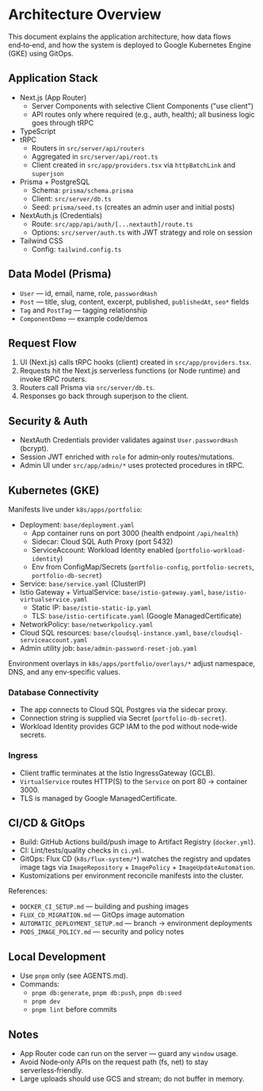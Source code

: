 # Architecture Overview

This document explains the application architecture, how data flows end‑to‑end, and how the system is deployed to Google Kubernetes Engine (GKE) using GitOps.

## Application Stack

- Next.js (App Router)
  - Server Components with selective Client Components ("use client")
  - API routes only where required (e.g., auth, health); all business logic goes through tRPC
- TypeScript
- tRPC
  - Routers in `src/server/api/routers`
  - Aggregated in `src/server/api/root.ts`
  - Client created in `src/app/providers.tsx` via `httpBatchLink` and `superjson`
- Prisma + PostgreSQL
  - Schema: `prisma/schema.prisma`
  - Client: `src/server/db.ts`
  - Seed: `prisma/seed.ts` (creates an admin user and initial posts)
- NextAuth.js (Credentials)
  - Route: `src/app/api/auth/[...nextauth]/route.ts`
  - Options: `src/server/auth.ts` with JWT strategy and role on session
- Tailwind CSS
  - Config: `tailwind.config.ts`

## Data Model (Prisma)

- `User` — id, email, name, role, `passwordHash`
- `Post` — title, slug, content, excerpt, published, `publishedAt`, `seo*` fields
- `Tag` and `PostTag` — tagging relationship
- `ComponentDemo` — example code/demos

## Request Flow

1. UI (Next.js) calls tRPC hooks (client) created in `src/app/providers.tsx`.
2. Requests hit the Next.js serverless functions (or Node runtime) and invoke tRPC routers.
3. Routers call Prisma via `src/server/db.ts`.
4. Responses go back through superjson to the client.

## Security & Auth

- NextAuth Credentials provider validates against `User.passwordHash` (bcrypt).
- Session JWT enriched with `role` for admin‑only routes/mutations.
- Admin UI under `src/app/admin/*` uses protected procedures in tRPC.

## Kubernetes (GKE)

Manifests live under `k8s/apps/portfolio`:

- Deployment: `base/deployment.yaml`
  - App container runs on port 3000 (health endpoint `/api/health`)
  - Sidecar: Cloud SQL Auth Proxy (port 5432)
  - ServiceAccount: Workload Identity enabled (`portfolio-workload-identity`)
  - Env from ConfigMap/Secrets (`portfolio-config`, `portfolio-secrets`, `portfolio-db-secret`)
- Service: `base/service.yaml` (ClusterIP)
- Istio Gateway + VirtualService: `base/istio-gateway.yaml`, `base/istio-virtualservice.yaml`
  - Static IP: `base/istio-static-ip.yaml`
  - TLS: `base/istio-certificate.yaml` (Google ManagedCertificate)
- NetworkPolicy: `base/networkpolicy.yaml`
- Cloud SQL resources: `base/cloudsql-instance.yaml`, `base/cloudsql-serviceaccount.yaml`
- Admin utility job: `base/admin-password-reset-job.yaml`

Environment overlays in `k8s/apps/portfolio/overlays/*` adjust namespace, DNS, and any env‑specific values.

### Database Connectivity

- The app connects to Cloud SQL Postgres via the sidecar proxy.
- Connection string is supplied via Secret (`portfolio-db-secret`).
- Workload Identity provides GCP IAM to the pod without node‑wide secrets.

### Ingress

- Client traffic terminates at the Istio IngressGateway (GCLB).
- `VirtualService` routes HTTP(S) to the `Service` on port 80 → container 3000.
- TLS is managed by Google ManagedCertificate.

## CI/CD & GitOps

- Build: GitHub Actions build/push image to Artifact Registry (`docker.yml`).
- CI: Lint/tests/quality checks in `ci.yml`.
- GitOps: Flux CD (`k8s/flux-system/*`) watches the registry and updates image tags via `ImageRepository` + `ImagePolicy` + `ImageUpdateAutomation`.
- Kustomizations per environment reconcile manifests into the cluster.

References:

- `DOCKER_CI_SETUP.md` — building and pushing images
- `FLUX_CD_MIGRATION.md` — GitOps image automation
- `AUTOMATIC_DEPLOYMENT_SETUP.md` — branch → environment deployments
- `PODS_IMAGE_POLICY.md` — security and policy notes

## Local Development

- Use `pnpm` only (see AGENTS.md).
- Commands:
  - `pnpm db:generate`, `pnpm db:push`, `pnpm db:seed`
  - `pnpm dev`
  - `pnpm lint` before commits

## Notes

- App Router code can run on the server — guard any `window` usage.
- Avoid Node‑only APIs on the request path (fs, net) to stay serverless‑friendly.
- Large uploads should use GCS and stream; do not buffer in memory.
